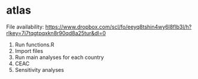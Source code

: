 # atlas

File availability: https://www.dropbox.com/scl/fo/eeyq8tshin4wy6l8flb3l/h?rlkey=7i7tqgtpqxkn8r90qd8a25tur&dl=0

1. Run functions.R
2. Import files
3. Run main analyses for each country
4. CEAC
5. Sensitivity analyses
